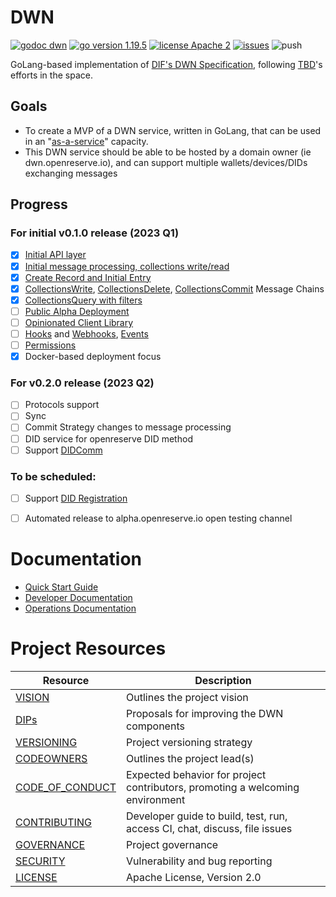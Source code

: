 # DWN

[![godoc dwn](https://img.shields.io/badge/godoc-dwn-blue)](https://github.com/openreserveio/dwn)
[![go version 1.19.5](https://img.shields.io/badge/go_version-1.19.5-brightgreen)](https://go.dev/)
[![license Apache 2](https://img.shields.io/badge/license-Apache%202-black)](https://github.com/openreserveio/dwn/blob/main/LICENSE)
[![issues](https://img.shields.io/github/issues/openreserveio/dwn)](https://github.com/openreserveio/dwn/issues)
![push](https://github.com/openreserveio/dwn/workflows/dwn-compile-test-golang/badge.svg?branch=main&event=push)

GoLang-based implementation of [DIF's DWN Specification](https://identity.foundation/decentralized-web-node/spec/), following [TBD](https://developer.tbd.website)'s efforts in the space.


## Goals

* To create a MVP of a DWN service, written in GoLang, that can be used in an "[as-a-service](https://forums.tbd.website/t/dwn-sdks-and-as-a-service/128)" capacity.  
* This DWN service should be able to be hosted by a domain owner (ie dwn.openreserve.io), and can support multiple wallets/devices/DIDs exchanging messages

## Progress

### For initial v0.1.0 release (2023 Q1)

- [x] [Initial API layer](https://github.com/openreserveio/dwn/pull/4)
- [x] [Initial message processing, collections write/read](https://github.com/openreserveio/dwn/pull/9)
- [x] [Create Record and Initial Entry](https://github.com/openreserveio/dwn/pull/19)
- [x] [CollectionsWrite](https://github.com/openreserveio/dwn/issues/23), [CollectionsDelete](https://github.com/openreserveio/dwn/issues/26), [CollectionsCommit](https://github.com/openreserveio/dwn/issues/25) Message Chains
- [x] [CollectionsQuery with filters](https://github.com/openreserveio/dwn/issues/27)
- [ ] [Public Alpha Deployment](https://github.com/openreserveio/dwn/issues/41)
- [ ] [Opinionated Client Library](https://github.com/openreserveio/dwn/issues/39)
- [ ] [Hooks](https://github.com/openreserveio/dwn/issues/28) and [Webhooks](https://github.com/openreserveio/dwn/issues/29), [Events](https://github.com/openreserveio/dwn/issues/12)
- [ ] [Permissions](https://github.com/openreserveio/dwn/issues/30)
- [x] Docker-based deployment focus

### For v0.2.0 release (2023 Q2)

- [ ] Protocols support
- [ ] Sync
- [ ] Commit Strategy changes to message processing
- [ ] DID service for openreserve DID method
- [ ] Support [DIDComm](https://identity.foundation/didcomm-messaging/spec/)

### To be scheduled:

- [ ] Support [DID Registration](https://identity.foundation/did-registration/)
- [ ] Automated release to alpha.openreserve.io open testing channel


# Documentation

* [Quick Start Guide](docs/quick-start.md)
* [Developer Documentation](docs/developer/README.md)
* [Operations Documentation](docs/operations/README.md)

# Project Resources

| Resource                                                                                   | Description                                                                   |
|--------------------------------------------------------------------------------------------|-------------------------------------------------------------------------------|
| [VISION](https://github.com/openreserveio/dwn/blob/main/doc/VISION.md)               | Outlines the project vision                                                   |
| [DIPs](docs/dip/README.md)                                                                      | Proposals for improving the DWN components                                       |
| [VERSIONING](https://github.com/openreserveio/dwn/blob/main/doc/VERSIONING.md)       | Project versioning strategy                                                   |
| [CODEOWNERS](https://github.com/openreserveio/dwn/blob/main/CODEOWNERS)              | Outlines the project lead(s)                                                  |
| [CODE_OF_CONDUCT](https://github.com/openreserveio/dwn/blob/main/CODE_OF_CONDUCT.md) | Expected behavior for project contributors, promoting a welcoming environment |
| [CONTRIBUTING](https://github.com/openreserveio/dwn/blob/main/CONTRIBUTING.md)       | Developer guide to build, test, run, access CI, chat, discuss, file issues    |
| [GOVERNANCE](https://github.com/openreserveio/dwn/blob/main/GOVERNANCE.md)           | Project governance                                                            |
| [SECURITY](https://github.com/openreserveio/dwn/blob/main/SECURITY.md)               | Vulnerability and bug reporting                                               |
| [LICENSE](https://github.com/openreserveio/dwn/blob/main/LICENSE)                    | Apache License, Version 2.0                                                   |